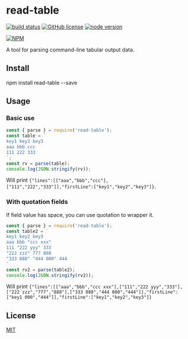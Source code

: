 # read-table

[![build status][action-image]][action-url]
[![GitHub license](https://img.shields.io/github/license/yunnysunny/read-table)](https://github.com/yunnysunny/read-table)
[![node version][node-image]][node-url]

[npm-url]: https://npmjs.org/package/@yunnysunny/read-table
[action-image]: https://github.com/yunnysunny/read-table/workflows/CI/badge.svg
[action-url]: https://github.com/yunnysunny/read-table/actions/workflows/ci.yml

[node-image]: https://img.shields.io/badge/node.js-%3E=_12-green.svg?style=flat-square
[node-url]: http://nodejs.org/download/

[![NPM](https://nodei.co/npm/read-table.png?downloads=true)](https://nodei.co/npm/read-table/) 

A tool for parsing command-line tabular output data.

## Install

npm install read-table --save

## Usage
### Basic use
```javascript
const { parse } = require('read-table');
const table = `
key1 key2 key3
aaa bbb ccc
111 222 333
`;
const rv = parse(table);
console.log(JSON.stringify(rv));
```
Will print `{"lines":[["aaa","bbb","ccc"],["111","222","333"]],"firstLine":["key1","key2","key3"]}`.
### With quotation fields
If field value has space, you can use quotation to wrapper it.
```javascript
const { parse } = require('read-table');
const table2 = `
key1 key2 key3
aaa bbb "ccc xxx"
111 "222 yyy" 333
"222 zzz" 777 888
"333 888" "444 000" 444
`
const rv2 = parse(table2);
console.log(JSON.stringify(rv2));
```
Will print `{"lines":[["aaa","bbb","ccc xxx"],["111","222 yyy","333"],["222 zzz","777","888"],["333 888","444 000","444"]],"firstLine":["key1 000","444"]],"firstLine":["key1","key2","key3"]}`

## License

[MIT](LICENSE)

